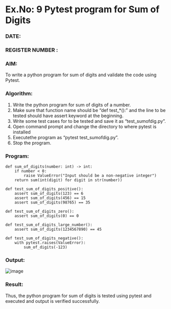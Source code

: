 # Ex.No: 9  Pytest program for Sum of Digits 

### DATE:                                                                            
### REGISTER NUMBER : 
### AIM: 
To write a python program for sum of digits and validate the code using Pytest. 
### Algorithm:

1. Write the python program for sum of digits of a number. 
2. Make sure that function name should be “def test_*():” and the line to be tested 
should have assert keyword at the beginning. 
3. Write some test cases for to be tested and save it as “test_sumofdig.py”. 
4. Open command prompt and change the directory to where pytest is installed
5. Executethe program as “pytest test_sumofdig.py”. 
6. Stop the program.

### Program:

```
def sum_of_digits(number: int) -> int:
    if number < 0:
        raise ValueError("Input should be a non-negative integer")
    return sum(int(digit) for digit in str(number))

def test_sum_of_digits_positive():
    assert sum_of_digits(123) == 6
    assert sum_of_digits(456) == 15
    assert sum_of_digits(98765) == 35

def test_sum_of_digits_zero():
    assert sum_of_digits(0) == 0

def test_sum_of_digits_large_number():
    assert sum_of_digits(1234567890) == 45

def test_sum_of_digits_negative():
    with pytest.raises(ValueError):
        sum_of_digits(-123)
```









### Output:

![image](https://github.com/user-attachments/assets/73da3f6d-6112-4edc-b113-50106501c991)



### Result:
Thus, the python program for sum of digits is tested using pytest and executed and output is verified successfully.


